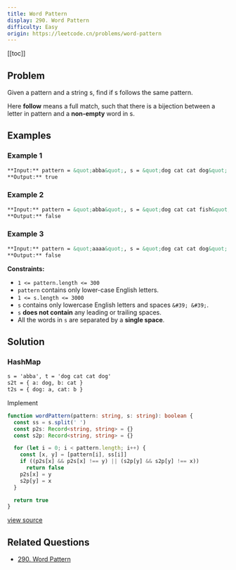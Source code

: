 ```yaml
---
title: Word Pattern
display: 290. Word Pattern
difficulty: Easy
origin: https://leetcode.cn/problems/word-pattern
---
```


[[toc]]

## Problem

Given a pattern and a string s, find if s follows the same pattern.

Here <b>follow</b> means a full match, such that there is a bijection between a letter in pattern and a <b>non-empty</b> word in s.

## Examples

### Example 1

```md
**Input:** pattern = &quot;abba&quot;, s = &quot;dog cat cat dog&quot;
**Output:** true
```

### Example 2

```md
**Input:** pattern = &quot;abba&quot;, s = &quot;dog cat cat fish&quot;
**Output:** false
```

### Example 3

```md
**Input:** pattern = &quot;aaaa&quot;, s = &quot;dog cat cat dog&quot;
**Output:** false
```

**Constraints:**

- `1 <= pattern.length <= 300`
- `pattern` contains only lower-case English letters.
- `1 <= s.length <= 3000`
- `s` contains only lowercase English letters and spaces `&#39; &#39;`.
- `s` **does not contain** any leading or trailing spaces.
- All the words in `s` are separated by a **single space**.

## Solution

### HashMap

```txt
s = 'abba', t = 'dog cat cat dog'
s2t = { a: dog, b: cat }
t2s = { dog: a, cat: b }
```

Implement

```ts
function wordPattern(pattern: string, s: string): boolean {
  const ss = s.split(' ')
  const p2s: Record<string, string> = {}
  const s2p: Record<string, string> = {}

  for (let i = 0; i < pattern.length; i++) {
    const [x, y] = [pattern[i], ss[i]]
    if ((p2s[x] && p2s[x] !== y) || (s2p[y] && s2p[y] !== x))
      return false
    p2s[x] = y
    s2p[y] = x
  }

  return true
}
```

[view source](https://leetcode.cn/problems/word-pattern)

## Related Questions

- [290. Word Pattern](/structures/hash-table/290)
